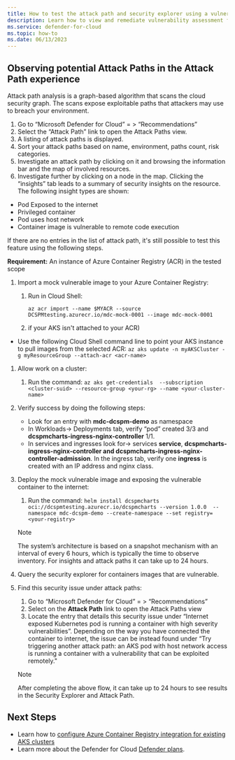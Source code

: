 ```yaml
---
title: How to test the attack path and security explorer using a vulnerable container image 
description: Learn how to view and remediate vulnerability assessment findings for registry images 
ms.service: defender-for-cloud
ms.topic: how-to
ms.date: 06/13/2023
---
```


## Observing potential Attack Paths in the Attack Path experience

Attack path analysis is a graph-based algorithm that scans the cloud security graph. The scans expose exploitable paths that attackers may use to breach your environment.

1.	Go to “Microsoft Defender for Cloud” = > “Recommendations” 
1.	Select the “Attack Path” link to open the Attack Paths view.
1.	A listing of attack paths is displayed.
1.	Sort your attack paths based on name, environment, paths count, risk categories.
1.	Investigate an attack path by clicking on it and browsing the information bar and the map of involved resources.
1.	Investigate further by clicking on a node in the map. Clicking the “insights” tab leads to a summary of security insights on the resource. The following insight types are shown:

-	Pod Exposed to the   internet 
-	Privileged container 
-	Pod uses host network 
-	Container image is vulnerable to remote code execution

If there are no entries in the list of attack path, it's still possible to test this feature using the following steps. 

**Requirement:** An instance of Azure Container Registry (ACR) in the tested scope

1.	Import a mock vulnerable image to your Azure Container Registry:

    1.	Run in Cloud Shell: 

        ```az acr import --name $MYACR --source DCSPMtesting.azurecr.io/mdc-mock-0001 --image mdc-mock-0001```
    1. if your AKS isn't attached to your ACR)
-	Use the following Cloud Shell command line to point your AKS instance to pull images from the selected ACR:
        ```az aks update -n myAKSCluster -g myResourceGroup --attach-acr <acr-name>```

1. Allow work on a cluster:
    
    1. Run the command: ```az aks get-credentials  --subscription <cluster-suid> --resource-group <your-rg> --name <your-cluster-name>```
    
1. Verify success by doing the following steps:

   - Look for an entry with **mdc-dcspm-demo** as namespace
   - In Workloads-> Deployments tab, verify “pod” created 3/3 and **dcspmcharts-ingress-nginx-controller** 1/1.
   - In services and ingresses look for-> services **service**, **dcspmcharts-ingress-nginx-controller and dcspmcharts-ingress-nginx-controller-admission**. In the ingress tab, verify one **ingress** is created with an IP address and nginx class.

1. Deploy the mock vulnerable image and exposing the vulnerable container to the internet:

    1. Run the command: ```helm install dcspmcharts oci://dcspmtesting.azurecr.io/dcspmcharts --version 1.0.0  --namespace mdc-dcspm-demo --create-namespace --set registry=<your-registry>```

    > [!NOTE]
    > The system’s architecture is based on a snapshot mechanism with an interval of every 6 hours, which is typically the time to observe inventory. For insights and attack paths it can take up to 24 hours. 

1. Query the security explorer for containers images that are vulnerable.
1. Find this security issue under attack paths:

    1.	Go to “Microsoft Defender for Cloud” = > “Recommendations” 
    1.	Select on the **Attack Path** link to open the Attack Paths view
    1.	Locate the entry that details this security issue under “Internet exposed Kubernetes pod is running a container with high severity vulnerabilities”. Depending on the way you have connected the container to internet, the issue can be instead found under “Try triggering another attack path: an AKS pod with host network access is running a container with a vulnerability that can be exploited remotely." 

    > [!NOTE]
    > After completing the above flow, it can take up to 24 hours to see results in the Security Explorer and Attack Path.


## Next Steps 
- Learn how to [configure Azure Container Registry integration for existing AKS clusters](https://learn.microsoft.com/azure/aks/cluster-container-registry-integration?tabs=azure-cli#configure-acr-integration-for-existing-aks-clusters)
 - Learn more about the Defender for Cloud [Defender plans](defender-for-cloud-introduction.md#protect-cloud-workloads).
